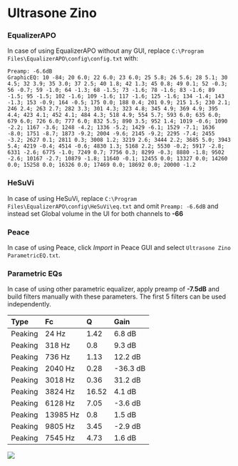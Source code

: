 # Ultrasone Zino

### EqualizerAPO
In case of using EqualizerAPO without any GUI, replace `C:\Program Files\EqualizerAPO\config\config.txt`
with:
```
Preamp: -6.6dB
GraphicEQ: 10 -84; 20 6.0; 22 6.0; 23 6.0; 25 5.8; 26 5.6; 28 5.1; 30 4.5; 32 3.9; 35 3.0; 37 2.5; 40 1.8; 42 1.3; 45 0.8; 49 0.1; 52 -0.3; 56 -0.7; 59 -1.0; 64 -1.3; 68 -1.5; 73 -1.6; 78 -1.6; 83 -1.6; 89 -1.5; 95 -1.5; 102 -1.6; 109 -1.6; 117 -1.6; 125 -1.6; 134 -1.4; 143 -1.3; 153 -0.9; 164 -0.5; 175 0.0; 188 0.4; 201 0.9; 215 1.5; 230 2.1; 246 2.4; 263 2.7; 282 3.3; 301 4.3; 323 4.8; 345 4.9; 369 4.9; 395 4.4; 423 4.1; 452 4.1; 484 4.3; 518 4.9; 554 5.7; 593 6.0; 635 6.0; 679 6.0; 726 6.0; 777 6.0; 832 5.5; 890 3.5; 952 1.4; 1019 -0.6; 1090 -2.2; 1167 -3.6; 1248 -4.2; 1336 -5.2; 1429 -6.1; 1529 -7.1; 1636 -8.0; 1751 -8.7; 1873 -9.2; 2004 -9.6; 2145 -9.2; 2295 -7.4; 2455 -3.2; 2627 0.1; 2811 0.3; 3008 1.2; 3219 2.6; 3444 2.2; 3685 5.0; 3943 5.4; 4219 -0.4; 4514 -0.6; 4830 1.3; 5168 2.2; 5530 -0.2; 5917 -2.8; 6331 -2.6; 6775 -1.0; 7249 0.7; 7756 0.3; 8299 -0.3; 8880 -1.8; 9502 -2.6; 10167 -2.7; 10879 -1.8; 11640 -0.1; 12455 0.0; 13327 0.0; 14260 0.0; 15258 0.0; 16326 0.0; 17469 0.0; 18692 0.0; 20000 -1.2
```

### HeSuVi
In case of using HeSuVi, replace `C:\Program Files\EqualizerAPO\config\HeSuVi\eq.txt` and omit `Preamp:
-6.6dB` and instead set Global volume in the UI for both channels to **-66**

### Peace
In case of using Peace, click *Import* in Peace GUI and select `Ultrasone Zino ParametricEQ.txt`.

### Parametric EQs
In case of using other parametric equalizer, apply preamp of **-7.5dB** and build filters manually with
these parameters. The first 5 filters can be used independently.

| Type    | Fc       |     Q | Gain     |
|:--------|:---------|:------|:---------|
| Peaking | 24 Hz    |  1.42 | 6.8 dB   |
| Peaking | 318 Hz   |  0.8  | 9.3 dB   |
| Peaking | 736 Hz   |  1.13 | 12.2 dB  |
| Peaking | 2040 Hz  |  0.28 | -36.3 dB |
| Peaking | 3018 Hz  |  0.36 | 31.2 dB  |
| Peaking | 3824 Hz  | 16.52 | 4.1 dB   |
| Peaking | 6128 Hz  |  7.05 | -3.6 dB  |
| Peaking | 13985 Hz |  0.8  | 1.5 dB   |
| Peaking | 9805 Hz  |  3.45 | -2.9 dB  |
| Peaking | 7545 Hz  |  4.73 | 1.6 dB   |

![](https://raw.githubusercontent.com/jaakkopasanen/AutoEq/master/results/innerfidelity/sbaf-serious/Ultrasone%20Zino/Ultrasone%20Zino.png)